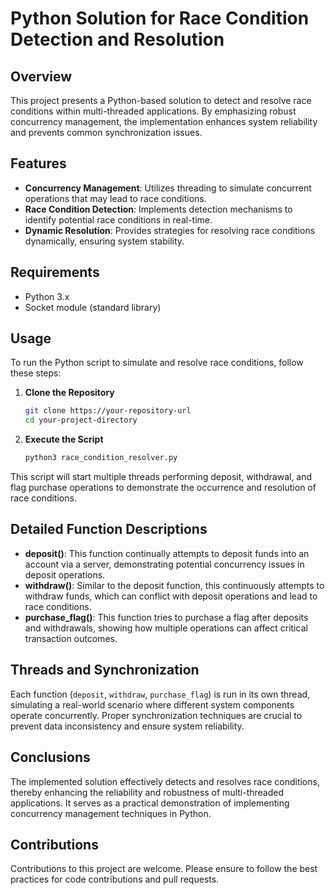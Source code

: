# Python Solution for Race Condition Detection and Resolution

## Overview

This project presents a Python-based solution to detect and resolve race conditions within multi-threaded applications. By emphasizing robust concurrency management, the implementation enhances system reliability and prevents common synchronization issues.

## Features

- **Concurrency Management**: Utilizes threading to simulate concurrent operations that may lead to race conditions.
- **Race Condition Detection**: Implements detection mechanisms to identify potential race conditions in real-time.
- **Dynamic Resolution**: Provides strategies for resolving race conditions dynamically, ensuring system stability.

## Requirements

- Python 3.x
- Socket module (standard library)

## Usage

To run the Python script to simulate and resolve race conditions, follow these steps:

1. **Clone the Repository**
   ```bash
   git clone https://your-repository-url
   cd your-project-directory
   ```

2. **Execute the Script**
   ```bash
   python3 race_condition_resolver.py
   ```

This script will start multiple threads performing deposit, withdrawal, and flag purchase operations to demonstrate the occurrence and resolution of race conditions.

## Detailed Function Descriptions

- **deposit()**: This function continually attempts to deposit funds into an account via a server, demonstrating potential concurrency issues in deposit operations.
- **withdraw()**: Similar to the deposit function, this continuously attempts to withdraw funds, which can conflict with deposit operations and lead to race conditions.
- **purchase_flag()**: This function tries to purchase a flag after deposits and withdrawals, showing how multiple operations can affect critical transaction outcomes.

## Threads and Synchronization

Each function (`deposit`, `withdraw`, `purchase_flag`) is run in its own thread, simulating a real-world scenario where different system components operate concurrently. Proper synchronization techniques are crucial to prevent data inconsistency and ensure system reliability.

## Conclusions

The implemented solution effectively detects and resolves race conditions, thereby enhancing the reliability and robustness of multi-threaded applications. It serves as a practical demonstration of implementing concurrency management techniques in Python.

## Contributions

Contributions to this project are welcome. Please ensure to follow the best practices for code contributions and pull requests.

